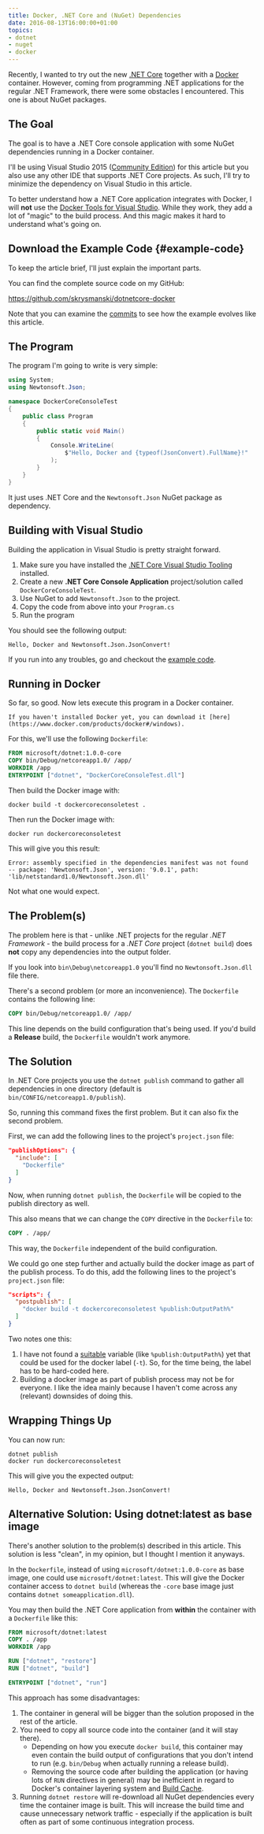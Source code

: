 ```yaml
---
title: Docker, .NET Core and (NuGet) Dependencies
date: 2016-08-13T16:00:00+01:00
topics:
- dotnet
- nuget
- docker
---
```


Recently, I wanted to try out the new [.NET Core](https:*www.microsoft.com/net/core) together with a [Docker](https:*www.docker.com/) container. However, coming from programming .NET applications for the regular .NET Framework, there were some obstacles I encountered. This one is about NuGet packages.

<!--more-->

## The Goal

The goal is to have a .NET Core console application with some NuGet dependencies running in a Docker container.

I'll be using Visual Studio 2015 ([Community Edition](https://www.visualstudio.com/)) for this article but you also use any other IDE that supports .NET Core projects. As such, I'll try to minimize the dependency on Visual Studio in this article.

To better understand how a .NET Core application integrates with Docker, I will **not** use the [Docker Tools for Visual Studio](https://aka.ms/DockerToolsForVS). While they work, they add a lot of "magic" to the build process. And this magic makes it hard to understand what's going on.

## Download the Example Code {#example-code}

To keep the article brief, I'll just explain the important parts.

You can find the complete source code on my GitHub:

<https://github.com/skrysmanski/dotnetcore-docker>

Note that you can examine the [commits](https://github.com/skrysmanski/dotnetcore-docker/commits/master) to see how the example evolves like this article.

## The Program

The program I'm going to write is very simple:

```c#
using System;
using Newtonsoft.Json;

namespace DockerCoreConsoleTest
{
    public class Program
    {
        public static void Main()
        {
            Console.WriteLine(
                $"Hello, Docker and {typeof(JsonConvert).FullName}!"
            );
        }
    }
}
```

It just uses .NET Core and the `Newtonsoft.Json` NuGet package as dependency.

## Building with Visual Studio

Building the application in Visual Studio is pretty straight forward.

1. Make sure you have installed the [.NET Core Visual Studio Tooling](https://www.microsoft.com/net/core#windows) installed.
1. Create a new **.NET Core Console Application** project/solution called `DockerCoreConsoleTest`.
1. Use NuGet to add `Newtonsoft.Json` to the project.
1. Copy the code from above into your `Program.cs`
1. Run the program

You should see the following output:

```
Hello, Docker and Newtonsoft.Json.JsonConvert!
```

If you run into any troubles, go and checkout the [example code](#example-code).

## Running in Docker

So far, so good. Now lets execute this program in a Docker container.

```tip
If you haven't installed Docker yet, you can download it [here](https://www.docker.com/products/docker#/windows).
```

For this, we'll use the following `Dockerfile`:

```Dockerfile
FROM microsoft/dotnet:1.0.0-core
COPY bin/Debug/netcoreapp1.0/ /app/
WORKDIR /app
ENTRYPOINT ["dotnet", "DockerCoreConsoleTest.dll"]
```

Then build the Docker image with:

```shell
docker build -t dockercoreconsoletest .
```

Then run the Docker image with:

```shell
docker run dockercoreconsoletest
```

This will give you this result:

```
Error: assembly specified in the dependencies manifest was not found
-- package: 'Newtonsoft.Json', version: '9.0.1', path: 'lib/netstandard1.0/Newtonsoft.Json.dll'
```

Not what one would expect.

## The Problem(s)

The problem here is that - unlike .NET projects for the regular *.NET Framework* - the build process for a *.NET Core* project (`dotnet build`) does **not** copy any dependencies into the output folder.

If you look into `bin\Debug\netcoreapp1.0` you'll find no `Newtonsoft.Json.dll` file there.

There's a second problem (or more an inconvenience). The `Dockerfile` contains the following line:

```Dockerfile
COPY bin/Debug/netcoreapp1.0/ /app/
```

This line depends on the build configuration that's being used. If you'd build a **Release** build, the `Dockerfile` wouldn't work anymore.

## The Solution

In .NET Core projects you use the `dotnet publish` command to gather all dependencies in one directory (default is `bin/CONFIG/netcoreapp1.0/publish`).

So, running this command fixes the first problem. But it can also fix the second problem.

First, we can add the following lines to the project's `project.json` file:

```json
"publishOptions": {
  "include": [
    "Dockerfile"
  ]
}
```

Now, when running `dotnet publish`, the `Dockerfile` will be copied to the publish directory as well.

This also means that we can change the `COPY` directive in the `Dockerfile` to:

```Dockerfile
COPY . /app/
```

This way, the `Dockerfile` independent of the build configuration.

We could go one step further and actually build the docker image as part of the publish process. To do this, add the following lines to the project's `project.json` file:

```json
"scripts": {
  "postpublish": [
    "docker build -t dockercoreconsoletest %publish:OutputPath%"
  ]
}
```

Two notes one this:

1. I have not found a [suitable](http://stackoverflow.com/a/36730997/614177) variable (like `%publish:OutputPath%`) yet that could be used for the docker label (`-t`). So, for the time being, the label has to be hard-coded here.
1. Building a docker image as part of publish process may not be for everyone. I like the idea mainly because I haven't come across any (relevant) downsides of doing this.

## Wrapping Things Up

You can now run:

```shell
dotnet publish
docker run dockercoreconsoletest
```

This will give you the expected output:

```
Hello, Docker and Newtonsoft.Json.JsonConvert!
```

## Alternative Solution: Using dotnet:latest as base image

There's another solution to the problem(s) described in this article. This solution is less "clean", in my opinion, but I thought I mention it anyways.

In the `Dockerfile`, instead of using `microsoft/dotnet:1.0.0-core` as base image, one could use `microsoft/dotnet:latest`. This will give the Docker container access to `dotnet build` (whereas the `-core` base image just contains `dotnet someapplication.dll`).

You may then build the .NET Core application from **within** the container with a `Dockerfile` like this:

```Dockerfile
FROM microsoft/dotnet:latest
COPY . /app
WORKDIR /app

RUN ["dotnet", "restore"]
RUN ["dotnet", "build"]

ENTRYPOINT ["dotnet", "run"]
```

This approach has some disadvantages:

1. The container in general will be bigger than the solution proposed in the rest of the article.
1. You need to copy all source code into the container (and it will stay there).
   * Depending on how you execute `docker build`, this container may even contain the build output of configurations that you don't intend to run (e.g. `bin/Debug` when actually running a release build).
   * Removing the source code after building the application (or having lots of `RUN` directives in general) may be inefficient in regard to Docker's container layering system and [Build Cache](https://docs.docker.com/engine/userguide/eng-image/dockerfile_best-practices/#build-cache).
1. Running `dotnet restore` will re-download all NuGet dependencies every time the container image is built. This will increase the build time and cause unnecessary network traffic - especially if the application is built often as part of some continuous integration process.
